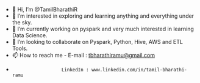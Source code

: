- 👋 Hi, I’m @TamilBharathiR
- 👀 I’m interested in exploring and learning anything and everything under the sky.
- 🌱 I’m currently working on pyspark and very much interested in learning Data Science.
- 💞️ I’m looking to collaborate on Pyspark, Python, Hive, AWS and ETL Tools.
- 📫 How to reach me - E-mail : tbharathiramu@gmail.com
-                       LinkedIn : www.linkedin.com/in/tamil-bharathi-ramu

<!---
TamilBharathiR/TamilBharathiR is a ✨ special ✨ repository because its `README.md` (this file) appears on your GitHub profile.
You can click the Preview link to take a look at your changes.
--->
